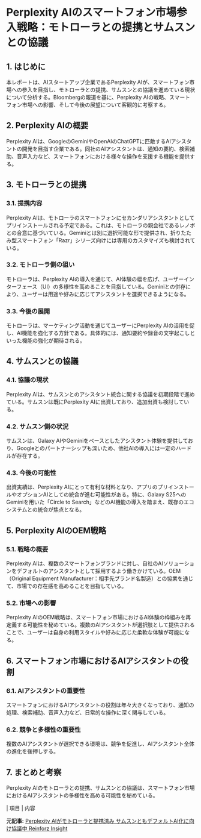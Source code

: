 # Perplexity AIのスマートフォン市場参入戦略：モトローラとの提携とサムスンとの協議

## 1. はじめに

本レポートは、AIスタートアップ企業であるPerplexity AIが、スマートフォン市場への参入を目指し、モトローラとの提携、サムスンとの協議を進めている現状について分析する。Bloombergの報道を基に、Perplexity AIの戦略、スマートフォン市場への影響、そして今後の展望について客観的に考察する。

## 2. Perplexity AIの概要

Perplexity AIは、GoogleのGeminiやOpenAIのChatGPTに匹敵するAIアシスタントの開発を目指す企業である。同社のAIアシスタントは、通知の要約、検索補助、音声入力など、スマートフォンにおける様々な操作を支援する機能を提供する。

## 3. モトローラとの提携

### 3.1. 提携内容

Perplexity AIは、モトローラのスマートフォンにセカンダリアシスタントとしてプリインストールされる予定である。これは、モトローラの親会社であるレノボとの合意に基づいている。Geminiとは別に選択可能な形で提供され、折りたたみ型スマートフォン「Razr」シリーズ向けには専用のカスタマイズも検討されている。

### 3.2. モトローラ側の狙い

モトローラは、Perplexity AIの導入を通じて、AI体験の幅を広げ、ユーザーインターフェース（UI）の多様性を高めることを目指している。Geminiとの併存により、ユーザーは用途や好みに応じてアシスタントを選択できるようになる。

### 3.3. 今後の展開

モトローラは、マーケティング活動を通じてユーザーにPerplexity AIの活用を促し、AI機能を強化する方針である。具体的には、通知要約や録音の文字起こしといった機能の強化が期待される。

## 4. サムスンとの協議

### 4.1. 協議の現状

Perplexity AIは、サムスンとのアシスタント統合に関する協議を初期段階で進めている。サムスンは既にPerplexity AIに出資しており、追加出資も検討している。

### 4.2. サムスン側の状況

サムスンは、Galaxy AIやGeminiをベースとしたアシスタント体験を提供しており、Googleとのパートナーシップも深いため、他社AIの導入には一定のハードルが存在する。

### 4.3. 今後の可能性

出資実績は、Perplexity AIにとって有利な材料となり、アプリのプリインストールやオプションAIとしての統合が進む可能性がある。特に、Galaxy S25へのGeminiを用いた「Circle to Search」などのAI機能の導入を踏まえ、既存のエコシステムとの統合が焦点となる。

## 5. Perplexity AIのOEM戦略

### 5.1. 戦略の概要

Perplexity AIは、複数のスマートフォンブランドに対し、自社のAIソリューションをデフォルトのアシスタントとして採用するよう働きかけている。OEM（Original Equipment Manufacturer：相手先ブランド名製造）との協業を通じて、市場での存在感を高めることを目指している。

### 5.2. 市場への影響

Perplexity AIのOEM戦略は、スマートフォン市場におけるAI体験の枠組みを再定義する可能性を秘めている。複数のAIアシスタントが選択肢として提供されることで、ユーザーは自身の利用スタイルや好みに応じた柔軟な体験が可能になる。

## 6. スマートフォン市場におけるAIアシスタントの役割

### 6.1. AIアシスタントの重要性

スマートフォンにおけるAIアシスタントの役割は年々大きくなっており、通知の処理、検索補助、音声入力など、日常的な操作に深く関与している。

### 6.2. 競争と多様性の重要性

複数のAIアシスタントが選択できる環境は、競争を促進し、AIアシスタント全体の進化を後押しする。

## 7. まとめと考察

Perplexity AIのモトローラとの提携、サムスンとの協議は、スマートフォン市場におけるAIアシスタントの多様性を高める可能性を秘めている。

| 項目 | 内容 

**元記事:** [Perplexity AIがモトローラと提携済み サムスンともデフォルトAI化に向け協議中 Reinforz Insight](https://reinforz.co.jp/bizmedia/80371/)